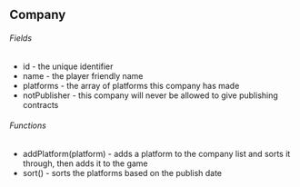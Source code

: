 ## Company
###### Fields
* id - the unique identifier
* name - the player friendly name
* platforms - the array of platforms this company has made
* notPublisher - this company will never be allowed to give publishing contracts

###### Functions
* addPlatform(platform) - adds a platform to the company list and sorts it through, then adds it to the game
* sort() - sorts the platforms based on the publish date